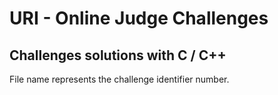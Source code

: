 # URI - Online Judge Challenges

## Challenges solutions with C / C++

File name represents the challenge identifier number.
